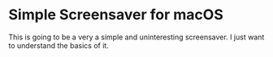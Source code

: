 #  Simple Screensaver for macOS

This is going to be a very a simple and uninteresting screensaver. I just want 
to understand the basics of it.
